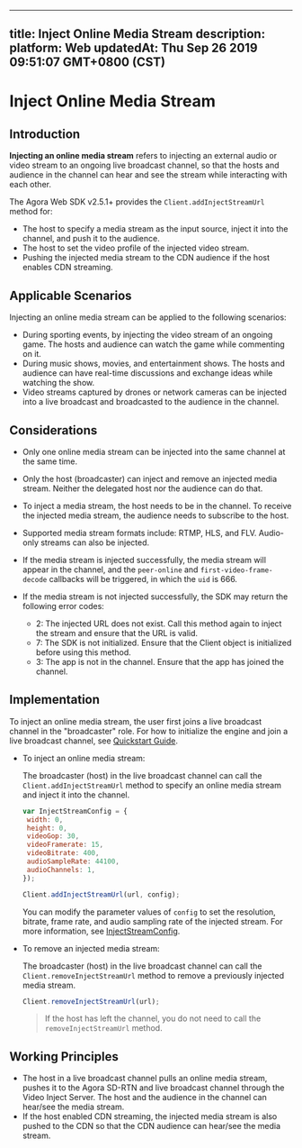
---
title: Inject Online Media Stream
description: 
platform: Web
updatedAt: Thu Sep 26 2019 09:51:07 GMT+0800 (CST)
---
# Inject Online Media Stream
## Introduction

**Injecting an online media stream** refers to injecting an external audio or video stream to an ongoing live broadcast channel, so that the hosts and audience in the channel can hear and see the stream while interacting with each other. 

The Agora Web SDK v2.5.1+ provides the `Client.addInjectStreamUrl` method for:

- The host to specify a media stream as the input source, inject it into the channel, and push it to the audience.
- The host to set the video profile of the injected video stream.
- Pushing the injected media stream to the CDN audience if the host enables CDN streaming.

## Applicable Scenarios

Injecting an online media stream can be applied to the following scenarios:

- During sporting events, by injecting the video stream of an ongoing game. The hosts and audience can watch the game while commenting on it.
- During music shows, movies, and entertainment shows. The hosts and audience can have real-time discussions and exchange ideas while watching the show.
- Video streams captured by drones or network cameras can be injected into a live broadcast and broadcasted to the audience in the channel.

## Considerations

- Only one online media stream can be injected into the same channel at the same time.
- Only the host (broadcaster) can inject and remove an injected media stream. Neither the delegated host nor the audience can do that.
- To inject a media stream, the host needs to be in the channel. To receive the injected media stream, the audience needs to subscribe to the host.
- Supported media stream formats include: RTMP, HLS, and FLV. Audio-only streams can also be injected.
- If the media stream is injected successfully, the media stream will appear in the channel, and the `peer-online` and `first-video-frame-decode` callbacks will be triggered, in which the `uid` is 666.
- If the media stream is not injected successfully, the SDK may return the following error codes:

  - 2: The injected URL does not exist. Call this method again to inject the stream and ensure that the URL is valid.
  - 7: The SDK is not initialized. Ensure that the Client object is initialized before using this method.
  - 3: The app is not in the channel. Ensure that the app has joined the channel.


## Implementation

To inject an online media stream, the user first joins a live broadcast channel in the "broadcaster" role. For how to initialize the engine and join a live broadcast channel, see [Quickstart Guide](../../en/Interactive%20Broadcast/web_prepare.md).

- To inject an online media stream:

	The broadcaster (host) in the live broadcast channel can call the `Client.addInjectStreamUrl` method to specify an online media stream and inject it into the channel.

	```javascript
	var InjectStreamConfig = {
	 width: 0,
	 height: 0,
	 videoGop: 30,
	 videoFramerate: 15,
	 videoBitrate: 400,
	 audioSampleRate: 44100,
	 audioChannels: 1,
	});
	
	Client.addInjectStreamUrl(url, config);
	```

	You can modify the parameter values of `config` to set the resolution, bitrate, frame rate, and audio sampling rate of the injected stream. For more information, see [InjectStreamConfig](https://docs.agora.io/en/Interactive%20Broadcast/API%20Reference/web/interfaces/agorartc.injectstreamconfig.html).
	
- To remove an injected media stream:

	The broadcaster (host) in the live broadcast channel can call the `Client.removeInjectStreamUrl` method to remove a previously injected media stream.

	```javascript
	Client.removeInjectStreamUrl(url);
	```

	> If the host has left the channel, you do not need to call the `removeInjectStreamUrl` method.

## Working Principles

- The host in a live broadcast channel pulls an online media stream, pushes it to the Agora SD-RTN and live broadcast channel through the Video Inject Server. The host and the audience in the channel can hear/see the media stream.
- If the host enabled CDN streaming, the injected media stream is also pushed to the CDN so that the CDN audience can hear/see the media stream.
